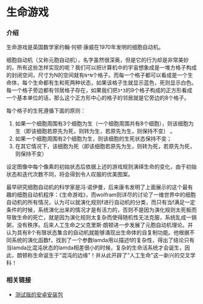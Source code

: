 生命游戏
========

### 介绍

生命游戏是英国数学家约翰·何顿·康威在1970年发明的细胞自动机。

细胞自动机（又称元胞自动机），名字虽然很深奥，但是它的行为却是非常美妙的。所有这些怎样实现的呢？我们可以把计算机中的宇宙想象成是一堆方格子构成的封闭空间，尺寸为N的空间就有`N*N`个格子。而每一个格子都可以看成是一个生命体，每个生命都有生和死两种状态，如果该格子生就显示蓝色，死则显示白色。每一个格子旁边都有邻居格子存在，如果我们把`3*3`的9个格子构成的正方形看成一个基本单位的话，那么这个正方形中心的格子的邻居就是它旁边的8个格子。

每个格子的生死遵循下面的原则：

1. 如果一个细胞周围有3个细胞为生（一个细胞周围共有8个细胞），则该细胞为生（即该细胞若原先为死，则转为生，若原先为生，则保持不变） 。
2. 如果一个细胞周围有2个细胞为生，则该细胞的生死状态保持不变；
3. 在其它情况下，该细胞为死（即该细胞若原先为生，则转为死，若原先为死，则保持不变）

设定图像中每个像素的初始状态后依据上述的游戏规则演绎生命的变化，由于初始状态和迭代次数不同，将会得到令人叹服的优美图案。

最早研究细胞自动机的科学家是冯·诺伊曼，后来康韦发明了上面展示的这个最有趣的细胞自动机程序：《生命游戏》，而wolfram则详尽的讨论了一维世界中的细胞自动机的所有情况，认为可以就演化规则f进行自动机的分类，而只有当f满足一定条件的时候，系统演化出来的情况才是有活力的，否则不是因为演化规则太死板而导致生命的死亡，就是因为演化规则太复杂而使得随机性无法克服，系统乱成一锅粥，没有秩序。后来人工生命之父克里斯·朗顿进一步发展了元胞自动机理论。并认为具有8个有限状态集合的自动机就能够涌现出生命体的自复制功能。他根据不同系统的演化函数f，找到了一个参数lamda用以描述f的复杂性，得出了结论只有当lamda比混沌状态的lamda相差很小的时候，复杂的生命活系统才会诞生，因此，朗顿称生命诞生于“混沌的边缘”！并从此开辟了“人工生命”这一新兴的交叉学科！

### 相关链接

- [测试版的安卓安装包](apk/debug/GameOfLife.apk "点击下载")